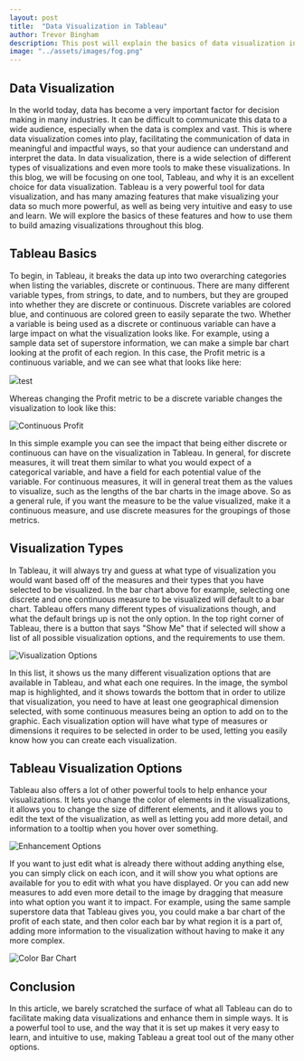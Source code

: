 ```yaml
---
layout: post
title:  "Data Visualization in Tableau"
author: Trevor Bingham
description: This post will explain the basics of data visualization in Tableau.
image: "../assets/images/fog.png"
--- 
```


## Data Visualization

In the world today, data has become a very important factor for decision making in many industries. It can be difficult to communicate this data to a wide audience, especially when the data is complex and vast. This is where data visualization comes into play, facilitating the communication of data in meaningful and impactful ways, so that your audience can understand and interpret the data. In data visualization, there is a wide selection of different types of visualizations and even more tools to make these visualizations. In this blog, we will be focusing on one tool, Tableau, and why it is an excellent choice for data visualization. Tableau is a very powerful tool for data visualization, and has many amazing features that make visualizing your data so much more powerful, as well as being very intuitive and easy to use and learn. We will explore the basics of these features and how to use them to build amazing visualizations throughout this blog.

## Tableau Basics

To begin, in Tableau, it breaks the data up into two overarching categories when listing the variables, discrete or continuous. There are many different variable types, from strings, to date, and to numbers, but they are grouped into whether they are discrete or continuous. Discrete variables are colored blue, and continuous are colored green to easily separate the two. Whether a variable is being used as a discrete or continuous variable can have a large impact on what the visualization looks like. For example, using a sample data set of superstore information, we can make a simple bar chart looking at the profit of each region. In this case, the Profit metric is a continuous variable, and we can see what that looks like here:

<img src="../assets/images/cont.jpg"/>test

Whereas changing the Profit metric to be a discrete variable changes the visualization to look like this:

![Continuous Profit](../assets/images/disc.jpg)

In this simple example you can see the impact that being either discrete or continuous can have on the visualization in Tableau. In general, for discrete measures, it will treat them similar to what you would expect of a categorical variable, and have a field for each potential value of the variable. For continuous measures, it will in general treat them as the values to visualize, such as the lengths of the bar charts in the image above. So as a general rule, if you want the measure to be the value visualized, make it a continuous measure, and use discrete measures for the groupings of those metrics. 

## Visualization Types

In Tableau, it will always try and guess at what type of visualization you would want based off of the measures and their types that you have selected to be visualized. In the bar chart above for example, selecting one discrete and one continuous measure to be visualized will default to a bar chart. Tableau offers many different types of visualizations though, and what the default brings up is not the only option. In the top right corner of Tableau, there is a button that says "Show Me" that if selected will show a list of all possible visualization options, and the requirements to use them. 

![Visualization Options](../assets/images/show.jpg)

In this list, it shows us the many different visualization options that are available in Tableau, and what each one requires. In the image, the symbol map is highlighted, and it shows towards the bottom that in order to utilize that visualization, you need to have at least one geographical dimension selected, with some continuous measures being an option to add on to the graphic. Each visualization option will have what type of measures or dimensions it requires to be selected in order to be used, letting you easily know how you can create each visualization.

## Tableau Visualization Options

Tableau also offers a lot of other powerful tools to help enhance your visualizations. It lets you change the color of elements in the visualizations, it allows you to change the size of different elements, and it allows you to edit the text of the visualization, as well as letting you add more detail, and information to a tooltip when you hover over something. 

![Enhancement Options](../assets/images/options.jpg)

If you want to just edit what is already there without adding anything else, you can simply click on each icon, and it will show you what options are available for you to edit with what you have displayed. Or you can add new measures to add even more detail to the image by dragging that measure into what option you want it to impact. For example, using the same sample superstore data that Tableau gives you, you could make a bar chart of the profit of each state, and then color each bar by what region it is a part of, adding more information to the visualization without having to make it any more complex. 

![Color Bar Chart](../assets/images/color.jpg)

## Conclusion

In this article, we barely scratched the surface of what all Tableau can do to facilitate making data visualizations and enhance them in simple ways. It is a powerful tool to use, and the way that it is set up makes it very easy to learn, and intuitive to use, making Tableau a great tool out of the many other options. 